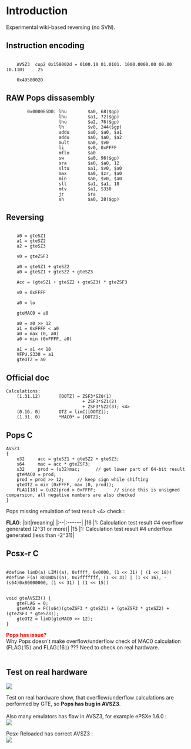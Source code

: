 # Introduction #

Experimental wiki-based reversing (no SVN).

## Instruction encoding ##

```

    AVSZ3  cop2 0x158002d = 0100.10 01.0101. 1000.0000.00 00.00 10.1101     25

    0x4958002D

```


## RAW Pops dissasembly ##

```
        0x0000E5D0: lhu        $a0, 68($gp)
                    lhu        $a1, 72($gp)
                    lhu        $a2, 76($gp)
                    lh         $v0, 244($gp)
                    addu       $a0, $a0, $a1
                    addu       $a0, $a0, $a2
                    mult       $a0, $v0
                    li         $v0, 0xFFFF
                    mflo       $a0
                    sw         $a0, 96($gp)
                    sra        $a0, $a0, 12
                    sltu       $a1, $v0, $a0
                    max        $a0, $zr, $a0
                    min        $a0, $v0, $a0
                    sll        $a1, $a1, 18
                    mtv        $a1, S330
                    jr         $ra
                    sh         $a0, 28($gp)
```

## Reversing ##

```

    a0 = gteSZ1
    a1 = gteSZ2
    a2 = gteSZ3

    v0 = gteZSF3

    a0 = gteSZ1 + gteSZ2
    a0 = gteSZ1 + gteSZ2 + gteSZ3

    Acc = (gteSZ1 + gteSZ2 + gteSZ3) * gteZSF3

    v0 = 0xFFFF

    a0 = lo

    gteMAC0 = a0

    a0 = a0 >> 12
    a1 = 0xFFFF < a0
    a0 = max (0, a0)
    a0 = min (0xFFFF, a0)
    
    a1 = a1 << 18
    VFPU.S330 = a1
    gteOTZ = a0
```

## Official doc ##

```
Calculations:
    (1.31.12)       [OOTZ] = ZSF3*SZ0(1)
                             + ZSF3*SZ1(2)
                             + ZSF3*SZ2(3); <4>
    (0.16. 0)       OTZ = limC([OOTZ]);
    (1.31. 0)       *MAC0* = [OOTZ];
```

## Pops C ##

```
AVSZ3
{
    u32     acc = gteSZ1 + gteSZ2 + gteSZ3;
    s64     mac = acc * gteZSF3;
    s32     prod = (s32)mac;      // get lower part of 64-bit result
    gteMAC0 = prod;
    prod = prod >> 12;     // keep sign while shifting
    gteOTZ = min (0xFFFF, max (0, prod));
    FLAG[18] = (u32)prod > 0xFFFF;       // since this is unsigned comparsion, all negative numbers are also checked
}
```

Pops missing emulation of test result `<`4`>` check :

**FLAG**:
|bit|meaning|
|:--|:------|
|16 |1: Calculation test result #4 overflow generated (2`^`31 or more)|
|15 |1: Calculation test result #4 underflow generated (less than -2`^`31)|

## Pcsx-r C ##

```

#define limD(a) LIM((a), 0xffff, 0x0000, (1 << 31) | (1 << 18))
#define F(a) BOUNDS((a), 0x7fffffff, (1 << 31) | (1 << 16), -(s64)0x80000000, (1 << 31) | (1 << 15))


void gteAVSZ3() {
    gteFLAG = 0;
    gteMAC0 = F((s64)(gteZSF3 * gteSZ1) + (gteZSF3 * gteSZ2) + (gteZSF3 * gteSZ3));
    gteOTZ = limD(gteMAC0 >> 12);
}
```

<font color='red'><b>Pops has issue?</b></font><br>
Why Pops doesn't make overflow/underflow check of MAC0 calculation (FLAG<code>[</code>15<code>]</code> and FLAG<code>[</code>16<code>]</code>) ??? Need to check on real hardware.<br>
<br>
<h2>Test on real hardware</h2>

<img src='http://ogamespec.com/imgstore/whc4e53af0ab1598.jpg'>

Test on real hardware show, that overflow/underflow calculations are performed by GTE, so <b>Pops has bug in AVSZ3</b>.<br>
<br>
Also many emulators has flaw in AVSZ3, for example ePSXe 1.6.0 :<br>
<img src='http://ogamespec.com/imgstore/whc4e53afce3c12f.jpg'>

Pcsx-Reloaded has correct AVSZ3 :<br>
<img src='http://ogamespec.com/imgstore/whc4e53adc6b5578.jpg'>